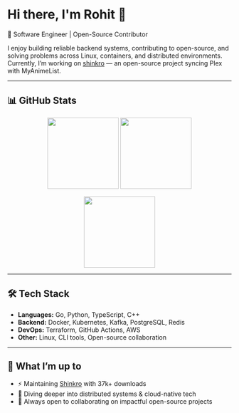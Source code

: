 # Hi there, I'm Rohit 👋

🚀 Software Engineer | Open-Source Contributor  

I enjoy building reliable backend systems, contributing to open-source, and solving problems across Linux, containers, and distributed environments.  
Currently, I’m working on [shinkro](https://github.com/varoOP/shinkro) — an open-source project syncing Plex with MyAnimeList.

---

## 📊 GitHub Stats

<p align="center">
  <img src="https://github-readme-stats.vercel.app/api?username=varoOP&show_icons=true&theme=tokyonight&hide_border=true" height="160px" />
  <img src="https://github-readme-streak-stats.herokuapp.com/?user=varoOP&theme=tokyonight&hide_border=true" height="160px" />
</p>

<p align="center">
  <img src="https://github-readme-stats.vercel.app/api/top-langs/?username=varoOP&layout=compact&theme=tokyonight&hide_border=true" height="160px" />
</p>

---

## 🛠️ Tech Stack

- **Languages:** Go, Python, TypeScript, C++  
- **Backend:** Docker, Kubernetes, Kafka, PostgreSQL, Redis  
- **DevOps:** Terraform, GitHub Actions, AWS  
- **Other:** Linux, CLI tools, Open-source collaboration  

---

## 🌱 What I’m up to

- ⚡ Maintaining [Shinkro](https://github.com/varoOP/shinkro) with 37k+ downloads  
- 📖 Diving deeper into distributed systems & cloud-native tech  
- 🤝 Always open to collaborating on impactful open-source projects  
